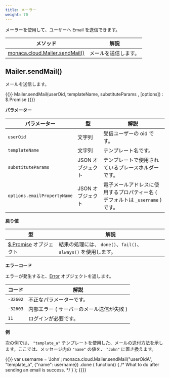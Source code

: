 ```yaml
---
title: メーラー
weight: 70
---
```


メーラーを使用して、ユーザーへ Email を送信できます。

メソッド    | 解説
--------------------------------------------------|----------------------
[monaca.cloud.Mailer.sendMail()](#mailer-sendmail) |  メールを送信します。

Mailer.sendMail()
------------------------------

メールを送信します。

{{<highlight javascript>}}
Mailer.sendMail(userOid, templateName, substituteParams , [options]) : $.Promise
{{</highlight>}}

**パラメーター**

パラメーター | 型 | 解説 
-----|------|-------------
`userOid` | 文字列 | 受信ユーザーの oid です。
`templateName` | 文字列 | テンプレート名です。
`substituteParams` | JSON オブジェクト | テンプレートで使用されているプレースホルダーです。
`options.emailPropertyName` | JSON オブジェクト | 電子メールアドレスに使用するプロパティー名 ( デフォルトは `_username` ) です。

**戻り値**

型 | 解説
-----|--------------------------
[$.Promise](../other/#promise) オブジェクト | 結果の処理には、 `done()`、`fail()`、`always()` を使用します。

**エラーコード**

エラーが発生すると、[Error](../error) オブジェクトを返します。

コード | 解説
-----|--------------------------
`-32602`  | 不正なパラメーターです。
`-32603`  | 内部エラー ( サーバーのメール送信が失敗 )
`11`      | ログインが必要です。

**例**

次の例では、 `"template_a"` テンプレートを使用した、メールの送付方法を示します。ここでは、メッセージ内の `"name"` の値を、 `"John"` に置き換えます。

{{<highlight javascript>}}
var username = 'John';
monaca.cloud.Mailer.sendMail("userOidA", "template_a", {"name": username})
.done
(
    function()
    { /* What to do after sending an email is success. */ }
);
{{</highlight>}}

